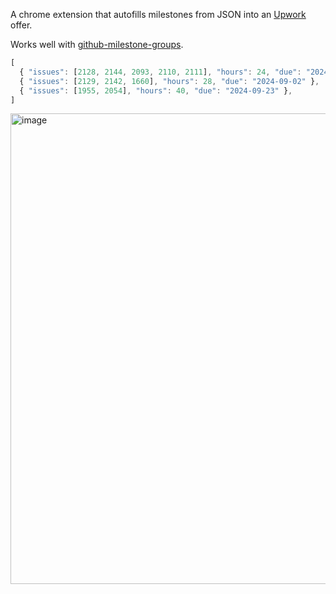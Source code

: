A chrome extension that autofills milestones from JSON into an [Upwork](https://upwork.com/) offer.

Works well with [github-milestone-groups](https://github.com/raineorshine/github-milestone-groups/).

```js
[
  { "issues": [2128, 2144, 2093, 2110, 2111], "hours": 24, "due": "2024-08-12" },
  { "issues": [2129, 2142, 1660], "hours": 28, "due": "2024-09-02" },
  { "issues": [1955, 2054], "hours": 40, "due": "2024-09-23" },
]
```

<img width="753" alt="image" src="https://github.com/user-attachments/assets/ddfe65cd-18d6-476b-a6f1-24ae519e8dbc">
